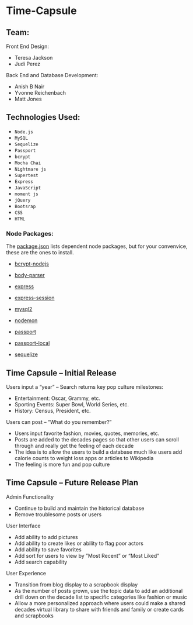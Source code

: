 # Time-Capsule

## Team:

Front End Design:
* Teresa Jackson
* Judi Perez

Back End and Database Development:
* Anish B Nair
* Yvonne Reichenbach 
* Matt Jones

## Technologies Used:

* `Node.js`
* `MySQL`
* `Sequelize`
* `Passport`
* `bcrypt`
* `Mocha Chai`
* `Nightmare js`
* `Supertest`
* `Express`
* `JavaScript`
* `moment js`
* `jQuery`
* `Bootsrap`
* `CSS`
* `HTML`

### Node Packages:

The [package.json](https://github.com/anishbnair/Time-Capsule/blob/master/package.json) lists dependent node packages, but for your convenvice, these are the ones to install.

* [bcrypt-nodejs](https://www.npmjs.com/package/bcrypt-nodejs)

* [body-parser](https://www.npmjs.com/package/body-parser-json)

* [express](https://www.npmjs.com/package/express)

* [express-session](https://www.npmjs.com/package/express-session)

* [mysql2](https://www.npmjs.com/package/mysql2)

* [nodemon](https://www.npmjs.com/package/nodemon)

* [passport](https://www.npmjs.com/package/passport)

* [passport-local](https://www.npmjs.com/package/passport-local)

* [sequelize](https://www.npmjs.com/package/sequelize)


## Time Capsule – Initial Release

Users input a “year” – Search returns key pop culture milestones:
* Entertainment: Oscar, Grammy, etc.
* Sporting Events: Super Bowl, World Series, etc.
* History: Census, President, etc.

Users can post – “What do you remember?”
* Users input favorite fashion, movies, quotes, memories, etc.
* Posts are added to the decades pages so that other users can scroll through and really get the feeling of each decade
* The idea is to allow the users to build a database much like users add calorie counts to weight loss apps or articles to Wikipedia
* The feeling is more fun and pop culture


## Time Capsule – Future Release Plan

Admin Functionality
* Continue to build and maintain the historical database
* Remove troublesome posts or users

User Interface
* Add ability to add pictures
* Add ability to create likes or ability to flag poor actors
* Add ability to save favorites
* Add sort for users to view by ”Most Recent” or “Most Liked”
* Add search capability

User Experience
* Transition from blog display to a scrapbook display
* As the number of posts grown, use the topic data to add an additional drill down on the decade list to specific categories like fashion or music
* Allow a more personalized approach where users could make a shared decades virtual library to share with friends and family or create cards and scrapbooks










